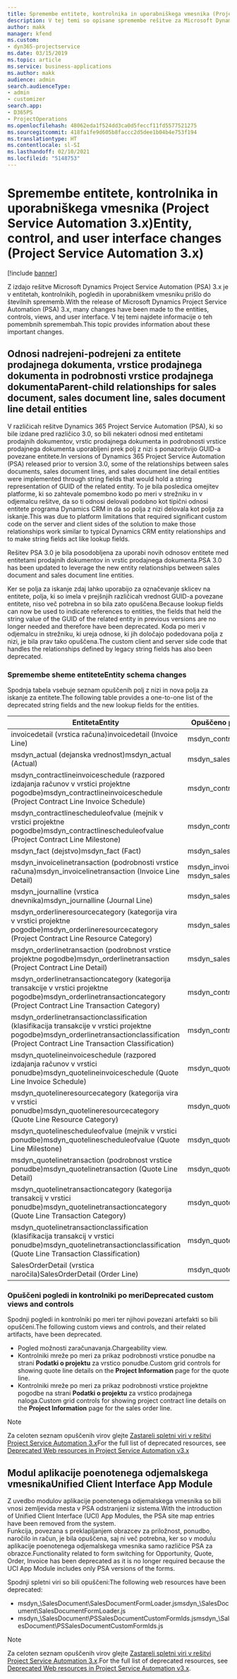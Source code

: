```yaml
---
title: Spremembe entitete, kontrolnika in uporabniškega vmesnika (Project Service Automation 3.x)
description: V tej temi so opisane spremembe rešitve za Microsoft Dynamics Project Service Automation 3.x.
author: makk
manager: kfend
ms.custom:
- dyn365-projectservice
ms.date: 03/15/2019
ms.topic: article
ms.service: business-applications
ms.author: makk
audience: admin
search.audienceType:
- admin
- customizer
search.app:
- D365PS
- ProjectOperations
ms.openlocfilehash: 48062eda1f524dd3ca0d5feccf11fd5577521275
ms.sourcegitcommit: 418fa1fe9d605b8faccc2d5dee1b04b4e753f194
ms.translationtype: HT
ms.contentlocale: sl-SI
ms.lasthandoff: 02/10/2021
ms.locfileid: "5148753"
---
```

# <a name="entity-control-and-user-interface-changes-project-service-automation-3x"></a><span data-ttu-id="5be0b-103">Spremembe entitete, kontrolnika in uporabniškega vmesnika (Project Service Automation 3.x)</span><span class="sxs-lookup"><span data-stu-id="5be0b-103">Entity, control, and user interface changes (Project Service Automation 3.x)</span></span>

[!include [banner](../../includes/psa-now-project-operations.md)]


<span data-ttu-id="5be0b-104">Z izdajo rešitve Microsoft Dynamics Project Service Automation (PSA) 3.x je v entitetah, kontrolnikih, pogledih in uporabniškem vmesniku prišlo do številnih sprememb.</span><span class="sxs-lookup"><span data-stu-id="5be0b-104">With the release of Microsoft Dynamics Project Service Automation (PSA) 3.x, many changes have been made to the entities, controls, views, and user interface.</span></span> <span data-ttu-id="5be0b-105">V tej temi najdete informacije o teh pomembnih spremembah.</span><span class="sxs-lookup"><span data-stu-id="5be0b-105">This topic provides information about these important changes.</span></span>

## <a name="parent-child-relationships-for-sales-document-sales-document-line-sales-document-line-detail-entities"></a><span data-ttu-id="5be0b-106">Odnosi nadrejeni-podrejeni za entitete prodajnega dokumenta, vrstice prodajnega dokumenta in podrobnosti vrstice prodajnega dokumenta</span><span class="sxs-lookup"><span data-stu-id="5be0b-106">Parent-child relationships for sales document, sales document line, sales document line detail entities</span></span>
<span data-ttu-id="5be0b-107">V različicah rešitve Dynamics 365 Project Service Automation (PSA), ki so bile izdane pred različico 3.0, so bili nekateri odnosi med entitetami prodajnih dokumentov, vrstic prodajnega dokumenta in podrobnosti vrstice prodajnega dokumenta uporabljeni prek polj z nizi s ponazoritvijo GUID-a povezane entitete.</span><span class="sxs-lookup"><span data-stu-id="5be0b-107">In versions of Dynamics 365 Project Service Automation (PSA) released prior to version 3.0, some of the relationships between sales documents, sales document lines, and sales document line detail entities were implemented through string fields that would hold a string representation of GUID of the related entity.</span></span> <span data-ttu-id="5be0b-108">To je bila posledica omejitev platforme, ki so zahtevale pomembno kodo po meri v strežniku in v odjemalcu rešitve, da so ti odnosi delovali podobno kot tipični odnosi entitete programa Dynamics CRM in da so polja z nizi delovala kot polja za iskanje.</span><span class="sxs-lookup"><span data-stu-id="5be0b-108">This was due to platform limitations that required significant custom code on the server and client sides of the solution to make those relationships work similar to typical Dynamics CRM entity relationships and to make string fields act like lookup fields.</span></span>

<span data-ttu-id="5be0b-109">Rešitev PSA 3.0 je bila posodobljena za uporabi novih odnosov entitete med entitetami prodajnih dokumentov in vrstic prodajnega dokumenta.</span><span class="sxs-lookup"><span data-stu-id="5be0b-109">PSA 3.0 has been updated to leverage the new entity relationships between sales document and sales document line entities.</span></span>

<span data-ttu-id="5be0b-110">Ker se polja za iskanje zdaj lahko uporabijo za označevanje sklicev na entitete, polja, ki so imela v prejšnjih različicah vrednost GUID-a povezane entitete, niso več potrebna in so bila zato opuščena.</span><span class="sxs-lookup"><span data-stu-id="5be0b-110">Because lookup fields can now be used to indicate references to entities, the fields that held the string value of the GUID of the related entity in previous versions are no longer needed and therefore have been deprecated.</span></span> <span data-ttu-id="5be0b-111">Koda po meri v odjemalcu in strežniku, ki ureja odnose, ki jih določajo podedovana polja z nizi, je bila prav tako opuščena.</span><span class="sxs-lookup"><span data-stu-id="5be0b-111">The custom client and server side code that handles the relationships defined by legacy string fields has also been deprecated.</span></span>

### <a name="entity-schema-changes"></a><span data-ttu-id="5be0b-112">Spremembe sheme entitete</span><span class="sxs-lookup"><span data-stu-id="5be0b-112">Entity schema changes</span></span>
<span data-ttu-id="5be0b-113">Spodnja tabela vsebuje seznam opuščenih polj z nizi in nova polja za iskanje za entitete.</span><span class="sxs-lookup"><span data-stu-id="5be0b-113">The following table provides a one-to-one list of the deprecated string fields and the new lookup fields for the entities.</span></span> 

 <span data-ttu-id="5be0b-114">Entiteta</span><span class="sxs-lookup"><span data-stu-id="5be0b-114">Entity</span></span> |   <span data-ttu-id="5be0b-115">Opuščeno polje (niz)</span><span class="sxs-lookup"><span data-stu-id="5be0b-115">Deprecated field (String)</span></span> | <span data-ttu-id="5be0b-116">Novo polje (iskanje)</span><span class="sxs-lookup"><span data-stu-id="5be0b-116">New field (Lookup)</span></span>
--- | --- | ---
<span data-ttu-id="5be0b-117">invoicedetail (vrstica računa)</span><span class="sxs-lookup"><span data-stu-id="5be0b-117">invoicedetail (Invoice Line)</span></span> |  <span data-ttu-id="5be0b-118">msdyn_contractline</span><span class="sxs-lookup"><span data-stu-id="5be0b-118">msdyn_contractline</span></span> |    <span data-ttu-id="5be0b-119">msdyn_contractlineid</span><span class="sxs-lookup"><span data-stu-id="5be0b-119">msdyn_contractlineid</span></span>
<span data-ttu-id="5be0b-120">msdyn_actual (dejanska vrednost)</span><span class="sxs-lookup"><span data-stu-id="5be0b-120">msdyn_actual (Actual)</span></span> | <span data-ttu-id="5be0b-121">msdyn_salescontractline</span><span class="sxs-lookup"><span data-stu-id="5be0b-121">msdyn_salescontractline</span></span> |   <span data-ttu-id="5be0b-122">msdyn_salescontractlineid</span><span class="sxs-lookup"><span data-stu-id="5be0b-122">msdyn_salescontractlineid</span></span>
<span data-ttu-id="5be0b-123">msdyn_contractlineinvoiceschedule (razpored izdajanja računov v vrstici projektne pogodbe)</span><span class="sxs-lookup"><span data-stu-id="5be0b-123">msdyn_contractlineinvoiceschedule (Project Contract Line Invoice Schedule)</span></span> |    <span data-ttu-id="5be0b-124">msdyn_contractline</span><span class="sxs-lookup"><span data-stu-id="5be0b-124">msdyn_contractline</span></span> |    <span data-ttu-id="5be0b-125">msdyn_contractlineid</span><span class="sxs-lookup"><span data-stu-id="5be0b-125">msdyn_contractlineid</span></span>
<span data-ttu-id="5be0b-126">msdyn_contractlinescheduleofvalue (mejnik v vrstici projektne pogodbe)</span><span class="sxs-lookup"><span data-stu-id="5be0b-126">msdyn_contractlinescheduleofvalue (Project Contract Line Milestone)</span></span> |   <span data-ttu-id="5be0b-127">msdyn_contractline</span><span class="sxs-lookup"><span data-stu-id="5be0b-127">msdyn_contractline</span></span> |    <span data-ttu-id="5be0b-128">msdyn_contractlineid</span><span class="sxs-lookup"><span data-stu-id="5be0b-128">msdyn_contractlineid</span></span>
<span data-ttu-id="5be0b-129">msdyn_fact (dejstvo)</span><span class="sxs-lookup"><span data-stu-id="5be0b-129">msdyn_fact (Fact)</span></span> | <span data-ttu-id="5be0b-130">msdyn_salescontractline</span><span class="sxs-lookup"><span data-stu-id="5be0b-130">msdyn_salescontractline</span></span> |   <span data-ttu-id="5be0b-131">msdyn_salescontractlineid</span><span class="sxs-lookup"><span data-stu-id="5be0b-131">msdyn_salescontractlineid</span></span>
<span data-ttu-id="5be0b-132">msdyn_invoicelinetransaction (podrobnosti vrstice računa)</span><span class="sxs-lookup"><span data-stu-id="5be0b-132">msdyn_invoicelinetransaction (Invoice Line Detail)</span></span> | <span data-ttu-id="5be0b-133">msdyn_invoiceline</span><span class="sxs-lookup"><span data-stu-id="5be0b-133">msdyn_invoiceline</span></span> <br> <span data-ttu-id="5be0b-134">msdyn_salescontractline</span><span class="sxs-lookup"><span data-stu-id="5be0b-134">msdyn_salescontractline</span></span> | <span data-ttu-id="5be0b-135">msdyn_invoicelineid</span><span class="sxs-lookup"><span data-stu-id="5be0b-135">msdyn_invoicelineid</span></span> <br> <span data-ttu-id="5be0b-136">msdyn_salescontractlineid</span><span class="sxs-lookup"><span data-stu-id="5be0b-136">msdyn_salescontractlineid</span></span>
<span data-ttu-id="5be0b-137">msdyn_journalline (vrstica dnevnika)</span><span class="sxs-lookup"><span data-stu-id="5be0b-137">msdyn_journalline (Journal Line)</span></span> |  <span data-ttu-id="5be0b-138">msdyn_salescontractline</span><span class="sxs-lookup"><span data-stu-id="5be0b-138">msdyn_salescontractline</span></span> |   <span data-ttu-id="5be0b-139">msdyn_salescontractlineid</span><span class="sxs-lookup"><span data-stu-id="5be0b-139">msdyn_salescontractlineid</span></span>
<span data-ttu-id="5be0b-140">msdyn_orderlineresourcecategory (kategorija vira v vrstici projektne pogodbe)</span><span class="sxs-lookup"><span data-stu-id="5be0b-140">msdyn_orderlineresourcecategory (Project Contract Line Resource Category)</span></span> | <span data-ttu-id="5be0b-141">msdyn_salescontractline</span><span class="sxs-lookup"><span data-stu-id="5be0b-141">msdyn_salescontractline</span></span> |   <span data-ttu-id="5be0b-142">msdyn_contractlineid</span><span class="sxs-lookup"><span data-stu-id="5be0b-142">msdyn_contractlineid</span></span>
<span data-ttu-id="5be0b-143">msdyn_orderlinetransaction (podrobnost vrstice projektne pogodbe)</span><span class="sxs-lookup"><span data-stu-id="5be0b-143">msdyn_orderlinetransaction (Project Contract Line Detail)</span></span> | <span data-ttu-id="5be0b-144">msdyn_salescontractline</span><span class="sxs-lookup"><span data-stu-id="5be0b-144">msdyn_salescontractline</span></span> |   <span data-ttu-id="5be0b-145">msdyn_salescontractlineid</span><span class="sxs-lookup"><span data-stu-id="5be0b-145">msdyn_salescontractlineid</span></span>
<span data-ttu-id="5be0b-146">msdyn_orderlinetransactioncategory (kategorija transakcije v vrstici projektne pogodbe)</span><span class="sxs-lookup"><span data-stu-id="5be0b-146">msdyn_orderlinetransactioncategory (Project Contract Line Transaction Category)</span></span> |   <span data-ttu-id="5be0b-147">msdyn_contractline</span><span class="sxs-lookup"><span data-stu-id="5be0b-147">msdyn_contractline</span></span> |    <span data-ttu-id="5be0b-148">msdyn_contractlineid</span><span class="sxs-lookup"><span data-stu-id="5be0b-148">msdyn_contractlineid</span></span>
<span data-ttu-id="5be0b-149">msdyn_orderlinetransactionclassification (klasifikacija transakcije v vrstici projektne pogodbe)</span><span class="sxs-lookup"><span data-stu-id="5be0b-149">msdyn_orderlinetransactionclassification (Project Contract Line Transaction Classification)</span></span> |   <span data-ttu-id="5be0b-150">msdyn_contractline</span><span class="sxs-lookup"><span data-stu-id="5be0b-150">msdyn_contractline</span></span> |    <span data-ttu-id="5be0b-151">msdyn_contractlineid</span><span class="sxs-lookup"><span data-stu-id="5be0b-151">msdyn_contractlineid</span></span>
<span data-ttu-id="5be0b-152">msdyn_quotelineinvoiceschedule (razpored izdajanja računov v vrstici ponudbe)</span><span class="sxs-lookup"><span data-stu-id="5be0b-152">msdyn_quotelineinvoiceschedule (Quote Line Invoice Schedule)</span></span> |  <span data-ttu-id="5be0b-153">msdyn_quoteline</span><span class="sxs-lookup"><span data-stu-id="5be0b-153">msdyn_quoteline</span></span> |   <span data-ttu-id="5be0b-154">msdyn_quotelineid</span><span class="sxs-lookup"><span data-stu-id="5be0b-154">msdyn_quotelineid</span></span>
<span data-ttu-id="5be0b-155">msdyn_quotelineresourcecategory (kategorija vira v vrstici ponudbe)</span><span class="sxs-lookup"><span data-stu-id="5be0b-155">msdyn_quotelineresourcecategory (Quote Line Resource Category)</span></span> |    <span data-ttu-id="5be0b-156">msdyn_quoteline</span><span class="sxs-lookup"><span data-stu-id="5be0b-156">msdyn_quoteline</span></span> |   <span data-ttu-id="5be0b-157">msdyn_quotelineid</span><span class="sxs-lookup"><span data-stu-id="5be0b-157">msdyn_quotelineid</span></span>
<span data-ttu-id="5be0b-158">msdyn_quotelinescheduleofvalue (mejnik v vrstici ponudbe)</span><span class="sxs-lookup"><span data-stu-id="5be0b-158">msdyn_quotelinescheduleofvalue (Quote Line Milestone)</span></span> | <span data-ttu-id="5be0b-159">msdyn_quoteline</span><span class="sxs-lookup"><span data-stu-id="5be0b-159">msdyn_quoteline</span></span> |   <span data-ttu-id="5be0b-160">msdyn_quotelineid</span><span class="sxs-lookup"><span data-stu-id="5be0b-160">msdyn_quotelineid</span></span>
<span data-ttu-id="5be0b-161">msdyn_quotelinetransaction (podrobnost vrstice ponudbe)</span><span class="sxs-lookup"><span data-stu-id="5be0b-161">msdyn_quotelinetransaction (Quote Line Detail)</span></span> |    <span data-ttu-id="5be0b-162">msdyn_quoteline</span><span class="sxs-lookup"><span data-stu-id="5be0b-162">msdyn_quoteline</span></span> |   <span data-ttu-id="5be0b-163">msdyn_quotelineid</span><span class="sxs-lookup"><span data-stu-id="5be0b-163">msdyn_quotelineid</span></span>
<span data-ttu-id="5be0b-164">msdyn_quotelinetransactioncategory (kategorija transakcij v vrstici ponudbe)</span><span class="sxs-lookup"><span data-stu-id="5be0b-164">msdyn_quotelinetransactioncategory (Quote Line Transaction Category)</span></span> |  <span data-ttu-id="5be0b-165">msdyn_quoteline</span><span class="sxs-lookup"><span data-stu-id="5be0b-165">msdyn_quoteline</span></span> |   <span data-ttu-id="5be0b-166">msdyn_quotelineid</span><span class="sxs-lookup"><span data-stu-id="5be0b-166">msdyn_quotelineid</span></span>
<span data-ttu-id="5be0b-167">msdyn_quotelinetransactionclassification (klasifikacija transakcij v vrstici ponudbe)</span><span class="sxs-lookup"><span data-stu-id="5be0b-167">msdyn_quotelinetransactionclassification (Quote Line Transaction Classification)</span></span> |  <span data-ttu-id="5be0b-168">msdyn_quoteline</span><span class="sxs-lookup"><span data-stu-id="5be0b-168">msdyn_quoteline</span></span> |   <span data-ttu-id="5be0b-169">msdyn_quotelineid</span><span class="sxs-lookup"><span data-stu-id="5be0b-169">msdyn_quotelineid</span></span>
<span data-ttu-id="5be0b-170">SalesOrderDetail (vrstica naročila)</span><span class="sxs-lookup"><span data-stu-id="5be0b-170">SalesOrderDetail (Order Line)</span></span> | <span data-ttu-id="5be0b-171">msdyn_quotelineid</span><span class="sxs-lookup"><span data-stu-id="5be0b-171">msdyn_quotelineid</span></span> | <span data-ttu-id="5be0b-172">msdyn_quoteline</span><span class="sxs-lookup"><span data-stu-id="5be0b-172">msdyn_quoteline</span></span> 

### <a name="deprecated-custom-views-and-controls"></a><span data-ttu-id="5be0b-173">Opuščeni pogledi in kontrolniki po meri</span><span class="sxs-lookup"><span data-stu-id="5be0b-173">Deprecated custom views and controls</span></span>
<span data-ttu-id="5be0b-174">Spodnji pogledi in kontrolniki po meri ter njihovi povezani artefakti so bili opuščeni.</span><span class="sxs-lookup"><span data-stu-id="5be0b-174">The following custom views and controls, and their related artifacts, have been deprecated.</span></span>

- <span data-ttu-id="5be0b-175">Pogled možnosti zaračunavanja.</span><span class="sxs-lookup"><span data-stu-id="5be0b-175">Chargeability view.</span></span>
- <span data-ttu-id="5be0b-176">Kontrolniki mreže po meri za prikaz podrobnosti vrstice ponudbe na strani **Podatki o projektu** za vrstico ponudbe.</span><span class="sxs-lookup"><span data-stu-id="5be0b-176">Custom grid controls for showing quote line details on the **Project Information** page for the quote line.</span></span>
- <span data-ttu-id="5be0b-177">Kontrolniki mreže po meri za prikaz podrobnosti vrstice projektne pogodbe na strani **Podatki o projektu** za vrstico prodajnega naloga.</span><span class="sxs-lookup"><span data-stu-id="5be0b-177">Custom grid controls for showing project contract line details on the **Project Information** page for the sales order line.</span></span>

> [!NOTE]
> <span data-ttu-id="5be0b-178">Za celoten seznam opuščenih virov glejte [Zastareli spletni viri v rešitvi Project Service Automation 3.x](../developer-guides/web-resources-deprecated-v3.x.md)</span><span class="sxs-lookup"><span data-stu-id="5be0b-178">For the full list of deprecated resources, see [Deprecated Web resources in Project Service Automation v3.x](../developer-guides/web-resources-deprecated-v3.x.md)</span></span>

## <a name="unified-client-interface-app-module"></a><span data-ttu-id="5be0b-179">Modul aplikacije poenotenega odjemalskega vmesnika</span><span class="sxs-lookup"><span data-stu-id="5be0b-179">Unified Client Interface App Module</span></span>
<span data-ttu-id="5be0b-180">Z uvedbo modulov aplikacije poenotenega odjemalskega vmesnika so bili vnosi zemljevida mesta v PSA odstranjeni iz sistema.</span><span class="sxs-lookup"><span data-stu-id="5be0b-180">With the introduction of Unified Client Interface (UCI) App Modules, the PSA site map entries have been removed from the system.</span></span>  
<span data-ttu-id="5be0b-181">Funkcija, povezana s preklapljanjem obrazcev za priložnost, ponudbo, naročilo in račun, je bila opuščena, saj ni več potrebna, ker so v modulu aplikacije poenotenega odjemalskega vmesnika samo različice PSA za obrazce.</span><span class="sxs-lookup"><span data-stu-id="5be0b-181">Functionality related to form switching for Opportunity, Quote, Order, Invoice has been deprecated as it is no longer required because the UCI App Module includes only PSA versions of the forms.</span></span>  

<span data-ttu-id="5be0b-182">Spodnji spletni viri so bili opuščeni:</span><span class="sxs-lookup"><span data-stu-id="5be0b-182">The following web resources have been deprecated:</span></span>

- <span data-ttu-id="5be0b-183">msdyn_\SalesDocument\SalesDocumentFormLoader.js</span><span class="sxs-lookup"><span data-stu-id="5be0b-183">msdyn_\SalesDocument\SalesDocumentFormLoader.js</span></span>
- <span data-ttu-id="5be0b-184">msdyn_\SalesDocument\PSSalesDocumentCustomFormIds.js</span><span class="sxs-lookup"><span data-stu-id="5be0b-184">msdyn_\SalesDocument\PSSalesDocumentCustomFormIds.js</span></span>

> [!NOTE]
> <span data-ttu-id="5be0b-185">Za celoten seznam opuščenih virov glejte [Zastareli spletni viri v rešitvi Project Service Automation 3.x](../developer-guides/web-resources-deprecated-v3.x.md).</span><span class="sxs-lookup"><span data-stu-id="5be0b-185">For the full list of deprecated resources, see [Deprecated Web resources in Project Service Automation v3.x](../developer-guides/web-resources-deprecated-v3.x.md).</span></span>


